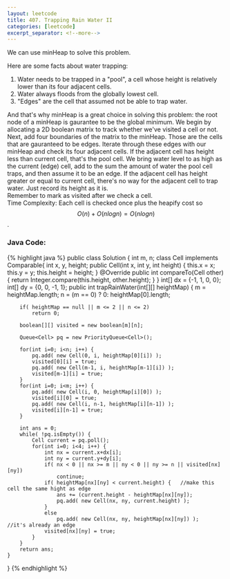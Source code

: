 ```yaml
---
layout: leetcode
title: 407. Trapping Rain Water II
categories: [leetcode]
excerpt_separator: <!--more-->
---
```

We can use minHeap to solve this problem.

Here are some facts about water trapping:

1. Water needs to be trapped in a "pool", a cell whose height is relatively lower than its four adjacent cells.
2. Water always floods from the globally lowest cell.
3. "Edges" are the cell that assumed not be able to trap water.

And that's why minHeap is a great choice in solving this problem: the root node of a minHeap is gaurantee to be the global minimum.
We begin by allocating a 2D boolean matrix to track whether we've visited a cell or not. 
Next, add four boundaries of the matrix to the minHeap. Those are the cells that are gauranteed to be edges.
Iterate through these edges with our minHeap and check its four adjacent cells.
If the adjacent cell has height less than current cell, that's the pool cell. We bring water level to as high as the current (edge) cell, add to the sum the amount of water the pool cell traps, and then assume it to be an edge.
If the adjacent cell has height greater or equal to current cell, there's no way for the adjacent cell to trap water. Just record its height as it is.  
Remember to mark as visited after we check a cell.  
Time Complexity: Each cell is checked once plus the heapify cost so $$O(n)+O(nlog n) = O(nlog n)$$.
<!--more-->

### Java Code:
{% highlight java %}
public class Solution {
    int m, n;
    class Cell implements Comparable<Cell>{
        int x, y, height;
        public Cell(int x, int y, int height) {
            this.x = x;
            this.y = y;
            this.height = height;
        }
        @Override
        public int compareTo(Cell other) {
            return Integer.compare(this.height, other.height);
        }
    }
    int[] dx = {-1, 1, 0, 0};
    int[] dy = {0, 0, -1, 1};
    public int trapRainWater(int[][] heightMap) {
        m = heightMap.length;
        n = (m == 0) ? 0: heightMap[0].length;
        
        if( heightMap == null || m <= 2 || n <= 2)
            return 0;
        
        boolean[][] visited = new boolean[m][n];
        
        Queue<Cell> pq = new PriorityQueue<Cell>();
        
        for(int i=0; i<n; i++) {
            pq.add( new Cell(0, i, heightMap[0][i]) );
            visited[0][i] = true;
            pq.add( new Cell(m-1, i, heightMap[m-1][i]) );
            visited[m-1][i] = true;
        }
        for(int i=0; i<m; i++) {
            pq.add( new Cell(i, 0, heightMap[i][0]) );
            visited[i][0] = true;
            pq.add( new Cell(i, n-1, heightMap[i][n-1]) );
            visited[i][n-1] = true;
        }
        
        int ans = 0;
        while( !pq.isEmpty()) {
            Cell current = pq.poll();
            for(int i=0; i<4; i++) {
                int nx = current.x+dx[i];
                int ny = current.y+dy[i];
                if( nx < 0 || nx >= m || ny < 0 || ny >= n || visited[nx][ny])
                    continue;
                if( heightMap[nx][ny] < current.height) {   //make this cell the same hight as edge
                    ans += (current.height - heightMap[nx][ny]);
                    pq.add( new Cell(nx, ny, current.height) );
                }
                else
                    pq.add( new Cell(nx, ny, heightMap[nx][ny]) );    //it's already an edge    
                visited[nx][ny] = true;
            }
        }
        return ans;
    }
}
{% endhighlight %}
<div
  class="fb-like"
  data-share="true"
  data-width="450"
  data-show-faces="true">
</div>
<div class="fb-comments" data-href="https://tyge318.github.io/407.-Trapping-Rain-Water-II/" data-numposts="10"></div>